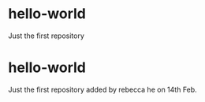 # hello-world
Just the first repository

# hello-world
Just the first repository
added by rebecca he on 14th Feb.
